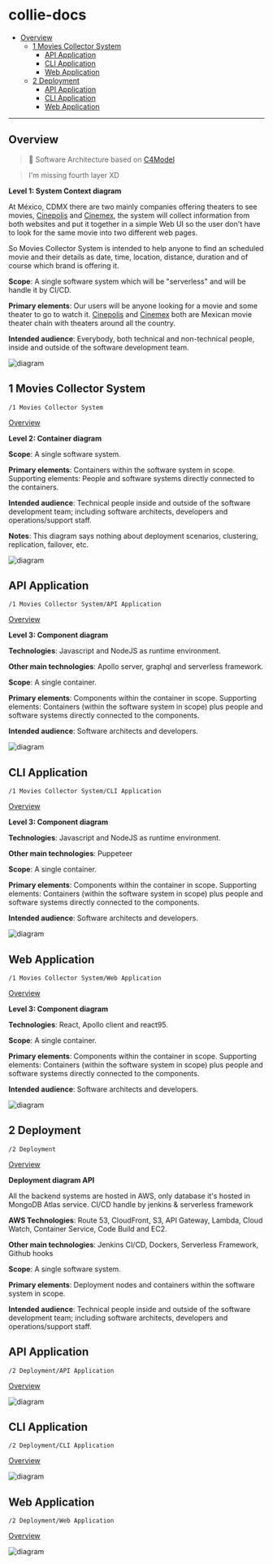 # collie-docs

* [Overview](#Overview)
  * [1 Movies Collector System](#1-Movies-Collector-System)
    * [API Application](#API-Application)
    * [CLI Application](#CLI-Application)
    * [Web Application](#Web-Application)
  * [2 Deployment](#2-Deployment)
    * [API Application](#API-Application)
    * [CLI Application](#CLI-Application)
    * [Web Application](#Web-Application)

---

## Overview

> &#x1F4D7; Software Architecture based on [C4Model](https://c4model.com/)

> I'm missing fourth layer XD

**Level 1: System Context diagram**

At México, CDMX there are two mainly companies offering theaters to see movies, [Cinepolis](https://cinepolis.com/) and [Cinemex](https://cinemex.com/), the system will collect information from both websites and put it together in a simple Web UI so the user don't have to look for the same movie into two different web pages.

So Movies Collector System is intended to help anyone to find an scheduled movie and their details as date, time, location, distance, duration and of course which brand is offering it.

**Scope**: A single software system which will be "serverless" and will be handle it by CI/CD.

**Primary elements**: Our users will be anyone looking for a movie and some theater to go to watch it.
[Cinepolis](https://cinepolis.com/) and [Cinemex](https://cinemex.com/) both are Mexican movie theater chain with theaters around all the country.

**Intended audience**: Everybody, both technical and non-technical people, inside and outside of the software development team.


![diagram](https://www.plantuml.com/plantuml/svg/0/lL9DJm8n4BsJy1z6BcAYxCMJ9maIDG4b2Y6UIBSxG9Dkk-bCMVptJdV1hnYzUUhqzVMzDzDU4wl0iRJTpebnsiO2OSjSqLMM1LKFDeQtCO-4GNl7w7YWVPcf8XZbTZPMCHjTNioiShoOJZAh68a5MeqIUy-3gf7kTYR3byV5VBMydz-j9kFRySDD_opXCmpaNJyPd4Dl8KjFrgNe4R27jN45A2ZzpY0egScN2Bn5CGgWTifObLjCL484mprHVNubnhAllRK6sureJfC6mKXGrEm3j2UGDP31v3kqrjS4EXABJ_Z3lfRP-CZWrCvi184S6Mj41uLPhp78jA3672grGVe8jXhlkQ-DmyfRG-8wEjOfmYo8MO7XbDxl3k2GIxeKRw0sEEcWAkdPhNqe5HllGEKfJnDNXAtN3KnjTBt58jeVavIuF-IGwlzIT3jFQ0zl_-srv2Sqb4JuUlHvSh-psgwEd6xd6btHVCSt)

## 1 Movies Collector System

`/1 Movies Collector System`

[Overview](#collie-docs)

**Level 2: Container diagram**

**Scope**: A single software system.

**Primary elements**: Containers within the software system in scope.
Supporting elements: People and software systems directly connected to the containers.

**Intended audience**: Technical people inside and outside of the software development team; including software architects, developers and operations/support staff.

**Notes**: This diagram says nothing about deployment scenarios, clustering, replication, failover, etc.


![diagram](https://www.plantuml.com/plantuml/svg/0/lLHDRzim3BtxLt0vR0dGsPUTTbgM5lr0qdbrYcAdW9PPHu0i2PASjXZstqV9pk0smB3JSeWLvl7naO_o5n_GXRvJsJkfXUeRWdq8rdyk2eTFUIl3lgzxJquO7KY7N9YkmCP9r0VLsxvOVVfOAjJXVhCk50RoWKEx5QDHQdAvZTpPUldZs_rszt2zlTgjBoulRi_dYomhoNcZvv7-36Rt_9Znyu7PF0G3Zr8tWD0Qqq1d3f80EU1DHn3snBKSu06bmbfHn7iYa66soAeN7wZRNJo7kM0HrYZfcNXrFCSgfMF6Xjm73qzKWyMMSbWgPPvIRIu0Fj605mujC-j7upeCqcZ0slHXqCJ4oeWKzeC-iQUcL-HFXNJqFChWq_yMyTNqka7tCXT6AKv9KTQmIGImuYY9O1mCU2XIID9i0JypuCyVJ-UEK0IqDfh5ifVMAZbKZqsTav87TdQG7pWkODoUf2s5fMxPjDWmu2HzyQOIMicCo_BwRP4RTfvd8cquWrlJq4sLk9Vihp9GaJiCopHEE8qpZdXI350fUEorY3zGoV32qfpfsprSyh3ttzV0XKya2HKbhTR_AgdihQLmgYQEeMDAQ31WZPvu2KQpfouV9QK5u0sWP-PYkR6RE3v_8h2femaZQQnwQ-2E50vjml4Vg7X7EfnlZ6xDURs8o8hzPtN7dHfl6Pzg5rjvjNq-2YS6oOw_DNRf71J5NMnDwfs2oFES5IQ9B6AoEeErVEdJTHmdNbnjjsKrjXJn2PKwEYBl21iFx-71oK0JPFBb1Fa6-1ezVJaSawhXebrjDsie9_DzbJHSvB-b_CfYml1ccroNbBB8lf1kudlnDm00)

## API Application

`/1 Movies Collector System/API Application`

[Overview](#collie-docs)

**Level 3: Component diagram**

**Technologies**: Javascript and NodeJS as runtime environment.

**Other main technologies**: Apollo server, graphql and serverless framework.

**Scope**: A single container.

**Primary elements**: Components within the container in scope.
Supporting elements: Containers (within the software system in scope) plus people and software systems directly connected to the components.

**Intended audience**: Software architects and developers.


![diagram](https://www.plantuml.com/plantuml/svg/0/lLLDSzem4BtxLsmvj313uT9JJw4aau-1b0QOJ4_CsbwmfhBaIZ99ffF_dfLa4qFI7ii1nFhjxjlTj_APTMXSNShaWr2Ph7E2mhdAVXsF3JwCTi8LTLfRCfbMZfGRPReSOsu4ghsigtey_V9v8L6vzNmsbkZ8EZPjfhgijFBuoiTEPfEVtzUhpVtrwcepkxYyk3tl3v9aGSPgrVVXXz1Ryq-FV-yvcWMdOIjK3WWxhNCezLuG81kiBWbSGPpB0EvHI4mbURmb0k5wWsJvP1sLcuj7ry-4eafBOJdmj3txB0l34NCodomyK0eLxcW44odrGyZD2S26C60pWnL7LbjjIdH2Ay1Krovoui1IPy5i8x-ieBoMPDyIAUcneS6d_qtYcwvLZkQfdsafsILOcSCy180fMobpsa34mpYO1FK6y2S1_anP0SZSJTyGPWwhoW-BQK-gIegOtHTrJbBiURAHlcDx1erw0hTW5ch7G_C50tRS1yUPNabZ9JZqP75zbAsb5fqQoJ6MYMiF3mTOajb7QLro4uiViuubd0xqNA7hUbT0YxCHDtWdYI6hfI-JWzorvn2HMryYvCJo5QyzuN_4myf9nWcL-8lWTqt6-UutmyxHOOesgDcGCuAON6eOFsmbttZ7eNNay2v9hak5eSRruYbpyC1oXa-n0NU4ETHAR0NbH_BQ6bqUa_A93wp2eXrItf4yjBtR6P-qmyp3EezFwJN8vnEvPTBFVZgxFbNQ3Qy_BuQet11kkRKtoy1nKLSLkLXUis673fSSyb0HhrspNjt2NM6q5q5OETuvUkHO2gLVKIzOUwhIVfxw4JT1VTPRxKiDuTYlVG9H6lsvLZjzdWw2MhXwPjTkSJlaOPpwyRvRJvmO94h-LbY6ivFajt-dG-taij5er31CNdlUBcpSetMZWaRduwlLQh5idE8e6HMgQf5U9XO-mhqHZZh8C9itoBy1kxTnYr_6c-rgDP_1ejFU8wTuS_xBvJdn3l5LqhcV6bcTaShzY-W5)

## CLI Application

`/1 Movies Collector System/CLI Application`

[Overview](#collie-docs)

**Level 3: Component diagram**

**Technologies**: Javascript and NodeJS as runtime environment.

**Other main technologies**: Puppeteer

**Scope**: A single container.

**Primary elements**: Components within the container in scope.
Supporting elements: Containers (within the software system in scope) plus people and software systems directly connected to the components.

**Intended audience**: Software architects and developers.


![diagram](https://www.plantuml.com/plantuml/svg/0/lLLDRnen4BtpAwOvj22bSEcffr8IvKEGqW2AUefclGDOyjgMxOL4LVvxn_Pkkf2FKrKEYzSUltapysRscm_eGbsftWUfXQfBWcq8rdyTZHpkXniPjdLHUtB2w40w38MfHbWwYNgdQbkF9by-pnNgi9fDHme3-S1RznDJMQEZlOtOlUduru_LylxkQdbvFps_EByvwmzwlJavRtG_mf_2oOh_JlZ_Zj4y10DhgKj0s1XJGcLsaW1vmvkA86o9VJd07Kg5XQ9exub0XfD1R_7e0rNtvm-XBwGcQvJq33nfrz7Bt35YIUwJXpqLO753GnWhPVR9Dpi0ds302uUMaVNQk0g3D1gmC7N8d1XO6P6sVUOdjbJMYlnB8XKzD3HuzRz9V3UrBj4zzeLHYg-aNUOmIm0muLqImJZ8zZ1AMv9E1l2x1_oRi0AGkRk-8nG1hOt5OjfZQvNCtcDGPwJaZYkRwGVU5z2e9t5Bsr9lk6WnOC3EzS6H9xII4SVpgsCdrrnvpecquHHkJ4dNYuGzvleg0mjokooc9iFFwQmOjytfkjOYug6IuH5s4bbi5vpcxSyfiCjZCfqCgiXgCZrarUOfNshqtq-5iqdWIwfiR16OOs3nfZYc-9Y9dX7BdMNSsjXiCunGLQosoDNbE0e-9HU54D_e8JW-15GAD559PLSbJH27d2Jxc7GQuuhVMP8wFAVte5KMMNkNozaKzZmGWBmb8TTSLnSrbZ9lUOn8KIjqC5aik1Upclox1793lEw-QP5_xvorgDDndZaiVUJdGJ5kIH1hk8HQiwV3Z6Q7h6_f0uyRFcgaLMB0Wg7OwRFNMr8T1RoPzoxHrwySPUhumX7oSOXlM2VGDsoVZZgnBA98sn1vVMCY5kO6WlO45ZnvAkpFZDwOisAGIiZWdEPsKZMpcrU5YxayoAsFQIGsaXK_DLPf7HJ52RSnAVaKn70uR7Zssg3-3gKyD5PDKPkE7bqkb_D5SodQ9wiKLMjvIrXw-0XtJWRgMAPsVs7vbc7tYzFQTqKyvvddNxkKI_pUbQTUl90_bvqPt5Jj6-aoVcp_0000)

## Web Application

`/1 Movies Collector System/Web Application`

[Overview](#collie-docs)

**Level 3: Component diagram**

**Technologies**: React, Apollo client and react95.

**Scope**: A single container.

**Primary elements**: Components within the container in scope.
Supporting elements: Containers (within the software system in scope) plus people and software systems directly connected to the components.

**Intended audience**: Software architects and developers.


![diagram](https://www.plantuml.com/plantuml/svg/0/lLLDRzf04BtxLqmvj22bSEcffr8IXKIG4Y2AUa9ZUy2hhdVTtJK1LVdldTsr-H1jr5Cvu6NyvisRh-MBTMXSNShadL2Ph7E2mhdAVXuC3BxqDy8LTLfRCfbMZfJhPxeSO6u4ggsigtem-lHn9b6vf-ba8D6HTMnQZNHPQUNnbUTE9iFltvwMg-UxvNWrkRczURZkzf9aHiPgrVNqLz1vuaU7dy_CPi5fM0kL0y96wnnAlHK4o0QhIm9N4CSoW5iK4bD97c-9GBXEBrdihQDoTRDptKmeghGKbeb7xTb7cHbcpCbyiF12ALIueJuCfTGl8JO701jem6O6AsPMQsrAT48hm5JNBcfYOgcpOBPHNrPGNakobq9AsZKo-FI_HNpLjShHxBkPbf9TWfKrJ0C1ZDXAcTC68Xu6mIIequDV2V1dn1E0hDqSgGnXvh2gVDTO_x2gf8Wo3bxHiva6ZjsSGZyEFs8joF8vvZR1VHo6EIckprdUJM7yr71sbp4AhNzu-h5_Uex7cenFCIUUA17KiVNQ_oBusRpqLQCTPRKZ-2CjykX8pOx3S80HrqOvptJBhIaU9oUMEJactH8qMmDheqjeSIny6xGVein9dfMcJO5Nmfw8yR3crK7D2UJrl4siM7Yvixkpnh3fdjU61qfKxWeUT4xtYv1-azWYoZkEvs4MI-Pj1t9TgyppeHHk3rk1lAbjWXooaNGKaqalPZJvLp6pkgh8lQ4ZHuSfMkBTQIIT3KbXTBqfujxmuj2EkLYitpE_PlP2O9xweMX8VTG7xGkECKbety22Lwl4xbIhZRvEUnwvuBLXTUqgDfSJdrBZKpbRMkk54uD4oTyAot1salmARtISGvVr-_r6OT9s_hXiiR6XyyVn6uoNozcYSVBuW0fPjSWvOMxXFJmRuUW46NfpWVmRyFHARV6BU3sDbzC9p4xAU-OKhx-tN5uJxn3_3qxkbcR6l_1TuFzDVWC0)

## 2 Deployment

`/2 Deployment`

[Overview](#collie-docs)

**Deployment diagram API**

All the backend systems are hosted in AWS, only database it's hosted in MongoDB Atlas service.
CI/CD handle by jenkins & serverless framework

**AWS Technologies**: Route 53, CloudFront, S3, API Gateway, Lambda, Cloud Watch, Container Service, Code Build and EC2.

**Other main technologies**: Jenkins CI/CD, Dockers, Serverless Framework, Github hooks

**Scope**: A single software system.

**Primary elements**: Deployment nodes and containers within the software system in scope.

**Intended audience**: Technical people inside and outside of the software development team; including software architects, developers and operations/support staff.


## API Application

`/2 Deployment/API Application`

[Overview](#collie-docs)

![diagram](https://www.plantuml.com/plantuml/svg/0/TLLBR-8m4BxpAsOvxBPI5wHsUzbJ8VH1HRjieQhsX4mo1Gl7Zco7b5trl--CavHNUa4J-vlvldbuk79UM9-dglL5wbZb2SBI-ypzx7QjA3eBwPVvF7TeOwCzQj-9JTeLYPL2hrMUvTten_Un4je_FuowIdXqdevc0yoKsQJia77mrgZtvzVpTFOodDxDHjUtru-3azDMQmkRFPe4JoXuTWRjA7VUf6Y_EPXRKn1xcqvlZLaeX6XfwUuC7inVgPI06sdnrRorJ_y1j00YqYcaHdlYCa5U4wdPQomM2BqiKp8MNXhD0U_5ManYApCFGYVmX2BsV3wsPYqJT22K0lCAVedmckkO_OIIVWFUG5nfTB2MWY7IGe7pMd2dVTfwFqumDNfX1lEULy8HqqFux4FuPkgX41FAP2-FqgS_rDGg7UFMBJXKfyrqPVkuTi5WXoVCZ9FUM8dkaCdI7K5wu-4USjCSN1ISGkzbiYkSuXtY-Y9UeKu8L5abxJ5GPFAM9gWGcr84L5yrVbVg5XiPfIGIVAlyrefi-Nj4ijdflTN8faGwJtX2Hi5e8YaXlOmOp4qr0DNSk30tNOvq7mfGtxDTUW2DmPf6jrPHAJdKSNd1jJQvHxYyg5LiDIGc9OCWWs1m-A8eEkKnlyOGdwCtn4vmZShmangKrcUbn_YSGDVHULCPwF8UzKfgxdTbrSbn_QJEtzY8Xjrei9FkCKrCF_rSAXw6gBQRA3-0PLy_i51rk0eofNK3NoiQFjTP2fAVX59dm1-ya4fBIKqM-hZJwHpsv0dLHw6R9oiqABWnjX7poRGCzTgijgwxnTmjnzJAnQ8kgADLIvk47lOIugNG2twhLO3zqdn2EWdTKUWSt5YHOc7i2iQvMzBwhCDHvXmlhCamX7VJwJZCyWJZt29KAv-WZ6jcEbvEj4OJwicBbQ5Wx5hkbRqnkZDcnIAkQ1_G7yH_)

## CLI Application

`/2 Deployment/CLI Application`

[Overview](#collie-docs)

![diagram](https://www.plantuml.com/plantuml/svg/0/TLJ1Rk8m4BtdAxmSLaLgYLJjQK-5WDgiQ1THAhGdP9nHOk7OaUF0eXN_lZE9WG3X4isCvysRUV7ufNJSkYfNmJUfXQeIO9bpHVap32tV3LBficfTbM25qGwq6mYJXponakkjgeegZ7uypHJNxkjz6Yhke7GOMesXK6QV4w2Wui5q-EVtrsArZ1Tlg-daTV8nVkW7GN3EMtsO11voerCpNW-TukKZwxtNxeZLVWy3CUUVlVw_WB48--5IW_MOKQnn52tW3Ai1Fjhh1uTRkcOyJ7kj3GBCeJ2bTCPAAA-PB9vXIZIDBpBttSKJ8pPWvv3Aqjaz0iPrWA2pQgsaOCUpQvvB9DATIKz9Jt7EqpjZyHs9Drn-jYL3XkkyfR78WpcDqRHncmQ2oasYkjm4_uJ3ta-Di4-mMqaAD-ZRGPe1pjEZpuP5WRrJzY7e91NALCcIEv4HukHqiJWhqnHfZW44B9fG65cZBsHZEwaKMmFp86OqsZ87jjwpXEzFJT5t3ggZU7ieprDJ41MX3rrI9x05PGhIeR7kY_rSY_tSDIaU_WAzaPf-YBSOBkUsQM4gTVMtxYKEe_75A3VoucTKIPNKudYxY_AKwA_XqMN-GleY2rnyzjtJK5mNEPEqV4ezCdBeQMWi9JLQuCHWC6WrMUj6ahUdRFVP4dkAcm6QhItkTiP4ndLAwue5Q1-eIBEh5uAz6REX93fk_SJRzsCEFC5XbbOwyFcNCdGjwAmgCmG92_WACWqx9awNJlfTRQOhxnN0cqdRHLBUObz09_YK_WS0)

## Web Application

`/2 Deployment/Web Application`

[Overview](#collie-docs)

![diagram](https://www.plantuml.com/plantuml/svg/0/VLHDJnin4BtdLqmvj23HH89owGdO14WL84g2K4-HyGvP5w-zyWS1AlvxPxmRaWrHSzYCxUStpvutFlL1k11BtVcYZDGnHoX2gFpFNi-9PNUXGX4VeaSdhGbeGbVQiYTofuHvrh6AlUp7zx4M9jnTZtfQ1FI1fkPzhBHzBNb3nUITqTdlsxlP_7uukvgF1fU3c_x-GQUpXirlR8xxH5uTmbuMVR0bkcyU7fnTKlQzWxy07O2CL0XbqEtJ0iqJ-Bn1K7XfxK8ZP8MZtOTmRT-KrW8kbCD7-x9tq7d_dB8-8MzE0TDCiB9U1UiKUahSIkjeZI1dus4B-RgRN2mzW--d31uACMKwujl6NGne_S9H5XYOl05zXabjeyaJZczfFQfLyc-jL0fPu0I536TLkjJ-3Ql8U3g7HwNvS6dN-yva_fZGq-DTrFvuW_SyoYSCJ3qD8YZPKDEu2AK-X3yUXCb1-dMwz3T1lQsnnNldaKbkdLeeaxQ-xxgw4vOviJ4Wd7o8NKlDRKa1GVefOCRbSjcjfzdC3NDorpPtZi-eBOlfrz6AVnk8yeX0W-nerstHuYyqJygm5ve8oB7FjMb7oiINL9bXB-l_joIIFkTHwPpHgtXdxLUBvDDDB3I-RKXcrAtmjKd3ywOgWTG5eQbmFE1-hYEjs7GOPBVRROdaEcuUSLFaZ8gtM1tJq_j1_IoCB40MmYmQ0wQoCikgLjlEJTLDqEIPrjbQbXb7_q4DmO9Dte76eQb3cM7rT2JhNCrcuzIUKvJH8JJl7A4PMhTxgu9NrZwny5CqEJrj_m00)